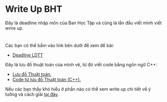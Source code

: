 # Write Up BHT
Đây là deadline nhập môn của Ban Học Tập và cũng là lần đầu viết mình viết wrire up.
#
Các bạn có thể bấm vào link bên dưới để xem đề bài:
- [Deadline LDTT](https://drive.google.com/file/d/1Tf0uljRKgxDHpSYT-wfVkzG4wlTDK89e/view?fbclid=IwAR0IQ1rzSMuDaOCzNNEVWS2FNcbbbOWkvH-XavZeAr3u-F_Txi__LlSF_jI)

Đây là lưu đồ thuật toán của mình vẽ, từ đó viết code bằng ngôn ngữ C++:
- [Lưu đồ Thuật toán.](https://drive.google.com/file/d/1YZQUHe-R0ihjJH5_zdTF9vpEYGDaRMSo/view?usp=sharing)
- [Code từ lưu đồ Thuật toán (C++).](https://github.com/Tsouth113/Write-up-BHT/tree/main/Code%20l%C6%B0u%20%C4%91%C3%B4%CC%80%20thu%C3%A2%CC%A3t%20toa%CC%81n)

Nếu các bạn thấy khó hiểu ở phần nào có thể xem write up chi tiết về ý tưởng và cách giải [tại đây](https://github.com/Tsouth113/Write-up-BHT/blob/main/Write_up.md).


